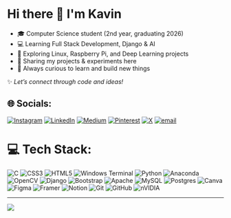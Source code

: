 # Hi there 👋 I'm Kavin  

- 🎓 Computer Science student (2nd year, graduating 2026)  
- 💻 Learning Full Stack Development, Django & AI  
- 🚀 Exploring Linux, Raspberry Pi, and Deep Learning projects  
- 📂 Sharing my projects & experiments here  
- 🌱 Always curious to learn and build new things  

✨ *Let’s connect through code and ideas!*  




## 🌐 Socials:
[![Instagram](https://img.shields.io/badge/Instagram-%23E4405F.svg?logo=Instagram&logoColor=white)](https://www.instagram.com/kavi_nix/) [![LinkedIn](https://img.shields.io/badge/LinkedIn-%230077B5.svg?logo=linkedin&logoColor=white)](//www.linkedin.com/in/kavin-k-4bab7a277/) [![Medium](https://img.shields.io/badge/Medium-12100E?logo=medium&logoColor=white)](https://medium.com/@kavinkanagaraj16) [![Pinterest](https://img.shields.io/badge/Pinterest-%23E60023.svg?logo=Pinterest&logoColor=white)](https://in.pinterest.com/kavinkanagaraj16/) [![X](https://img.shields.io/badge/X-black.svg?logo=X&logoColor=white)](https://x.com/kavinGreeks) [![email](https://img.shields.io/badge/Email-D14836?logo=gmail&logoColor=white)](mailto:kavinkanagaraj16@gmail.com) 

# 💻 Tech Stack:
![C](https://img.shields.io/badge/c-%2300599C.svg?style=for-the-badge&logo=c&logoColor=white)  ![CSS3](https://img.shields.io/badge/css3-%231572B6.svg?style=for-the-badge&logo=css3&logoColor=white) ![HTML5](https://img.shields.io/badge/html5-%23E34F26.svg?style=for-the-badge&logo=html5&logoColor=white) ![Windows Terminal](https://img.shields.io/badge/Windows%20Terminal-%234D4D4D.svg?style=for-the-badge&logo=windows-terminal&logoColor=white) ![Python](https://img.shields.io/badge/python-3670A0?style=for-the-badge&logo=python&logoColor=ffdd54) ![Anaconda](https://img.shields.io/badge/Anaconda-%2344A833.svg?style=for-the-badge&logo=anaconda&logoColor=white) ![OpenCV](https://img.shields.io/badge/opencv-%23white.svg?style=for-the-badge&logo=opencv&logoColor=white) ![Django](https://img.shields.io/badge/django-%23092E20.svg?style=for-the-badge&logo=django&logoColor=white) ![Bootstrap](https://img.shields.io/badge/bootstrap-%238511FA.svg?style=for-the-badge&logo=bootstrap&logoColor=white) ![Apache](https://img.shields.io/badge/apache-%23D42029.svg?style=for-the-badge&logo=apache&logoColor=white) ![MySQL](https://img.shields.io/badge/mysql-4479A1.svg?style=for-the-badge&logo=mysql&logoColor=white) ![Postgres](https://img.shields.io/badge/postgres-%23316192.svg?style=for-the-badge&logo=postgresql&logoColor=white) ![Canva](https://img.shields.io/badge/Canva-%2300C4CC.svg?style=for-the-badge&logo=Canva&logoColor=white) ![Figma](https://img.shields.io/badge/figma-%23F24E1E.svg?style=for-the-badge&logo=figma&logoColor=white) ![Framer](https://img.shields.io/badge/Framer-black?style=for-the-badge&logo=framer&logoColor=blue) ![Notion](https://img.shields.io/badge/Notion-%23000000.svg?style=for-the-badge&logo=notion&logoColor=white) ![Git](https://img.shields.io/badge/git-%23F05033.svg?style=for-the-badge&logo=git&logoColor=white) ![GitHub](https://img.shields.io/badge/github-%23121011.svg?style=for-the-badge&logo=github&logoColor=white) ![nVIDIA](https://img.shields.io/badge/nVIDIA-%2376B900.svg?style=for-the-badge&logo=nVIDIA&logoColor=white)


---
[![](https://visitcount.itsvg.in/api?id=KavinsProjects&icon=0&color=0)](https://visitcount.itsvg.in)

<!-- Proudly created with GPRM ( https://gprm.itsvg.in ) -->
